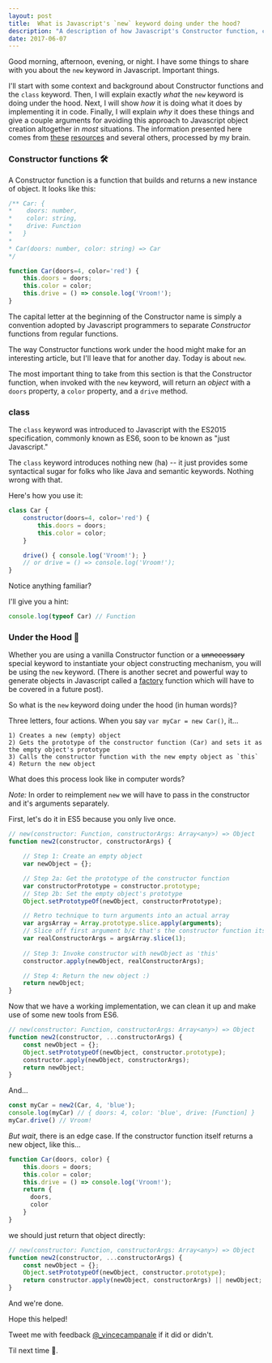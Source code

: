 ```yaml
---
layout: post
title:  What is Javascript's `new` keyword doing under the hood?
description: "A description of how Javascript's Constructor function, class keyword, and new keyword work together, followed by a reimplementation of the new keyword in Javascript."
date: 2017-06-07
---
```


Good morning, afternoon, evening, or night. I have some things to share with you about the `new` keyword in Javascript. Important things. 

I'll start with some context and background about Constructor functions and the `class` keyword. Then, I will explain exactly *what* the `new` keyword is doing under the hood. Next,
 I will show *how* it is doing what it does by implementing it in code. Finally, I will explain *why* it does these things and give a couple arguments for avoiding this approach to Javascript object creation altogether in *most* situations. The information presented here comes from [these](https://www.youtube.com/watch?v=Y3zzCY62NYc) [resources](https://medium.com/javascript-scene/javascript-factory-functions-vs-constructor-functions-vs-classes-2f22ceddf33e) and several others, processed by my brain. 

### Constructor functions 🛠
A Constructor function is a function that builds and returns a new instance of object. It looks like this: 

```javascript
/** Car: {
*    doors: number,
*    color: string,
*    drive: Function
*   }
*
* Car(doors: number, color: string) => Car
*/

function Car(doors=4, color='red') {
    this.doors = doors;
    this.color = color;
    this.drive = () => console.log('Vroom!');
}
```

The capital letter at the beginning of the Constructor name is simply a convention adopted by Javascript programmers to separate *Constructor* functions from regular functions. 

The way Constructor functions work under the hood might make for an interesting article, but I'll leave that for another day. Today is about `new`. 

The most important thing to take from this section is that the Constructor function, when invoked with the `new` keyword, will return an *object* with a `doors` property, a `color` property, and a `drive` method.

### **class**
The `class` keyword was introduced to Javascript with the ES2015 specification, commonly known as ES6, soon to be known as "just Javascript."

The `class` keyword introduces nothing new (ha) -- it just provides some syntactical sugar for folks who like Java and semantic keywords. Nothing wrong with that. 

Here's how you use it:

```javascript
class Car {
    constructor(doors=4, color='red') {
        this.doors = doors;
        this.color = color;
    }

    drive() { console.log('Vroom!'); }
    // or drive = () => console.log('Vroom!');
}

```

Notice anything familiar?

I'll give you a hint: 
```javascript
console.log(typeof Car) // Function 
```

### Under the Hood 🚗

Whether you are using a vanilla Constructor function or a <strike>unnecessary</strike> special keyword to instantiate your object constructing mechanism, you will be using the `new` keyword. (There is another secret and powerful way to generate objects in Javascript called a [factory](https://medium.com/javascript-scene/javascript-factory-functions-vs-constructor-functions-vs-classes-2f22ceddf33e) function which will have to be covered in a future post).

So what is the `new` keyword doing under the hood (in human words)?

Three letters, four actions. When you say `var myCar = new Car()`, it...

```
1) Creates a new (empty) object 
2) Gets the prototype of the constructor function (Car) and sets it as the empty object's prototype
3) Calls the constructor function with the new empty object as `this` 
4) Return the new object
```

What does this process look like in computer words?

*Note:* In order to reimplement `new` we will have to pass in the constructor and it's arguments separately. 

First, let's do it in ES5 because you only live once. 

```javascript
// new(constructor: Function, constructorArgs: Array<any>) => Object
function new2(constructor, constructorArgs) {

    // Step 1: Create an empty object
    var newObject = {};

    // Step 2a: Get the prototype of the constructor function
    var constructorPrototype = constructor.prototype;
    // Step 2b: Set the empty object's prototype 
    Object.setPrototypeOf(newObject, constructorPrototype);

    // Retro technique to turn arguments into an actual array 
    var argsArray = Array.prototype.slice.apply(arguments); 
    // Slice off first argument b/c that's the constructor function itself. 
    var realConstructorArgs = argsArray.slice(1);
    
    // Step 3: Invoke constructor with newObject as 'this'
    constructor.apply(newObject, realConstructorArgs);

    // Step 4: Return the new object :)
    return newObject;
}
```
Now that we have a working implementation, we can clean it up and make use of some new tools from ES6. 

```javascript
// new(constructor: Function, constructorArgs: Array<any>) => Object
function new2(constructor, ...constructorArgs) {
    const newObject = {};
    Object.setPrototypeOf(newObject, constructor.prototype);    
    constructor.apply(newObject, constructorArgs);
    return newObject;
}
```

And...
```javascript
const myCar = new2(Car, 4, 'blue');
console.log(myCar) // { doors: 4, color: 'blue', drive: [Function] }
myCar.drive() // Vroom!
```

*But wait*, there is an edge case. If the constructor function itself returns a new object, like this...

```javascript
function Car(doors, color) {
    this.doors = doors;
    this.color = color;
    this.drive = () => console.log('Vroom!');
    return {
      doors,
      color
    }
}
```
 we should just return that object directly:

```javascript
// new(constructor: Function, constructorArgs: Array<any>) => Object
function new2(constructor, ...constructorArgs) {
    const newObject = {};
    Object.setPrototypeOf(newObject, constructor.prototype);
    return constructor.apply(newObject, constructorArgs) || newObject;
}
```

And we're done.


Hope this helped! 

Tweet me with feedback [@_vincecampanale](https://twitter.com/_vincecampanale) if it did or didn't.

Til next time 👋.
